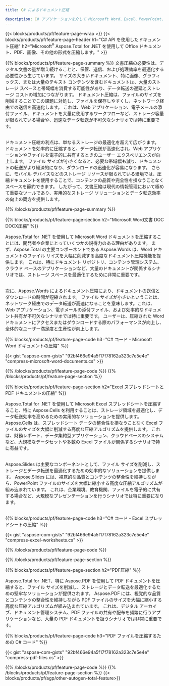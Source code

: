 ```yaml
---
title: C# によるドキュメント圧縮

description: C# アプリケーションを介して Microsoft Word、Excel、PowerPoint、PDF、画像などのドキュメントを圧縮してサイズを削減します。 圧縮結果をオンラインでテストします。
---
```


{{< blocks/products/pf/feature-page-wrap >}}
{{< blocks/products/pf/feature-page-header h1="C# API を使用したドキュメント圧縮" h2="Microsoft<sup>&reg;</sup> Aspose.Total for .NET を使用して Office ドキュメント、PDF、画像、その他の形式を圧縮します。" >}}

{{% blocks/products/pf/feature-page-summary %}}
文書圧縮の必要性は、デジタル文書の量が増え続けることと、保管、送信、および処理効率を最適化する必要性から生じています。 サイズの大きいドキュメント、特に画像、グラフィックス、または大量のテキスト コンテンツを含むドキュメントは、大量のストレージ スペースと帯域幅を消費する可能性があり、データ転送の遅延とストレージ コストの増加につながります。 ドキュメント圧縮は、ファイルのサイズを削減することでこの課題に対処し、ファイルを保存しやすくし、ネットワーク経由での送信を高速化します。 これは、Web アプリケーション、電子メールの添付ファイル、ドキュメントを大量に使用するワークフローなど、ストレージ容量が限られている場合や、迅速なデータ転送が不可欠なシナリオでは特に重要です。
<br /> <br />

ドキュメント圧縮の利点は、単なるストレージの最適化を超えて広がります。 ドキュメントを効率的に圧縮すると、データ転送が高速化され、Web アプリケーションやファイルを電子的に共有するときのユーザー エクスペリエンスが向上します。 ファイル サイズが小さくなると、必要な帯域幅も減り、ドキュメントの転送がより経済的になり、ダウンロードの迅速化が容易になります。 さらに、モバイル デバイスなどのストレージ リソースが限られている環境では、圧縮ドキュメントを使用することで、コンテンツの品質や完全性を損なうことなくスペースを節約できます。 したがって、文書圧縮は現代の情報管理において極めて重要なツールであり、実用的なストレージ ソリューションとデータ転送効率の向上の両方を提供します。

{{% /blocks/products/pf/feature-page-summary  %}}

{{% blocks/products/pf/feature-page-section  h2="Microsoft Word文書 DOC DOCX圧縮" %}}

Aspose.Total for .NET を使用して Microsoft Word ドキュメントを圧縮することには、開発者や企業にとっていくつかの説得力のある理由があります。 まず、Aspose.Total の主要コンポーネントである Aspose.Words は、Word ドキュメントのファイル サイズを大幅に削減する高度なドキュメント圧縮機能を提供します。 これは、特にドキュメント リポジトリ、コンテンツ管理システム、クラウド ベースのアプリケーションなど、大量のドキュメントが関係するシナリオでは、ストレージ スペースを最適化するために非常に重要です。<br /><br />

次に、Aspose.Words によるドキュメント圧縮により、ドキュメントの送信とダウンロードの時間が短縮されます。 ファイル サイズが小さいということは、ネットワーク経由でのデータ転送が高速になることを意味します。これは、Web アプリケーション、電子メールの添付ファイル、および効率的なドキュメント共有が不可欠なシナリオでは特に重要です。 ユーザーは、圧縮された Word ドキュメントにアクセスまたはダウンロードする際のパフォーマンスが向上し、全体的なユーザー満足度と生産性が向上します。

{{% blocks/products/pf/feature-page-code h3="C# コード - Microsoft Word ドキュメントの圧縮" %}}

{{< gist "aspose-com-gists" "92bf466e94a5f17f78162a323c7e5e4e" "compress-microsoft-word-documents.cs" >}}

{{% /blocks/products/pf/feature-page-code  %}}
{{% /blocks/products/pf/feature-page-section %}}

{{% blocks/products/pf/feature-page-section  h2="Excel スプレッドシートと PDF ドキュメントの圧縮" %}}

Aspose.Total for .NET を使用して Microsoft Excel スプレッドシートを圧縮すること、特に Aspose.Cells を利用することは、ストレージ領域を最適化し、データ転送効率を高めるための実用的なソリューションを提供します。 Aspose.Cells は、スプレッドシート データの整合性を損なうことなく Excel ファイルのサイズを大幅に削減する高度な圧縮アルゴリズムを提供します。 これは、財務レポート、データ集約型アプリケーション、クラウドベースのシステムなど、大規模なデータセットや多数の Excel ファイルが関係するシナリオで特に有益です。<br /><br />

Aspose.Slides は主要なコンポーネントとして、ファイル サイズを削減し、ストレージとデータ転送を最適化するための効率的なソリューションを提供します。 Aspose.Slides には、視覚的な品質とコンテンツの整合性を維持しながら、PowerPoint ファイルのサイズを大幅に縮小する高度な圧縮アルゴリズムが組み込まれています。 これは、企業環境、教育機関、ファイルを電子的に共有する場合など、大規模なプレゼンテーションを行うシナリオでは特に重要になります。<br /><br />

{{% blocks/products/pf/feature-page-code h3="C# コード - Excel スプレッドシートの圧縮" %}}

{{< gist "aspose-com-gists" "92bf466e94a5f17f78162a323c7e5e4e" "compress-excel-worksheets.cs" >}}

{{% /blocks/products/pf/feature-page-code  %}}

{{% /blocks/products/pf/feature-page-section %}}

{{% blocks/products/pf/feature-page-section  h2="PDF圧縮" %}}

Aspose.Total for .NET、特に Aspose.PDF を使用して PDF ドキュメントを圧縮すると、ファイル サイズを削減し、ストレージとデータ転送を最適化するための堅牢なソリューションが提供されます。 Aspose.PDF には、視覚的な品質とコンテンツの整合性を維持しながら PDF ファイルのサイズを大幅に縮小する高度な圧縮アルゴリズムが組み込まれています。 これは、デジタル アーカイブ、ドキュメント管理システム、PDF ファイルの共有や配布を頻繁に行うアプリケーションなど、大量の PDF ドキュメントを扱うシナリオでは非常に重要です。 

{{% blocks/products/pf/feature-page-code h3="PDF ファイルを圧縮するための C# コード" %}}

{{< gist "aspose-com-gists" "92bf466e94a5f17f78162a323c7e5e4e" "compress-pdf-files.cs" >}}

{{% /blocks/products/pf/feature-page-code  %}}
{{% /blocks/products/pf/feature-page-section %}}
{{< blocks/products/pf/agp/other-autogen-total-feature>}}